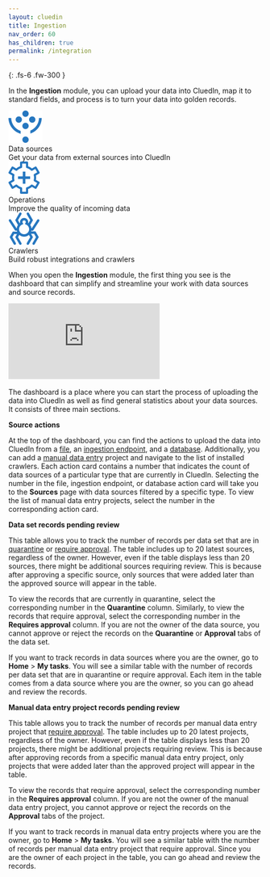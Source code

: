 ```yaml
---
layout: cluedin
title: Ingestion
nav_order: 60
has_children: true
permalink: /integration
---
```


{: .fs-6 .fw-300 }

In the **Ingestion** module, you can upload your data into CluedIn, map it to standard fields, and process is to turn your data into golden records.

<div class="card-line">
  <div class="card" href="/integration/data sources">
    <div class="icon"><img src="/assets/icons/data-sources.svg" alt="data sources"/></div>
    <div class="title">Data sources</div>
    <div class="content">Get your data from external sources into CluedIn</div>
  </div>
   <div class="card" href="/integration/additional-operations-on-records">
    <div class="icon"><img src="/assets/icons/additional-operations.svg" alt="additional operations"/></div>
    <div class="title">Operations</div>
    <div class="content">Improve the quality of incoming data</div>
  </div>
   <div class="card" href="/integration/crawlers-and-enrichers">
    <div class="icon"><img src="/assets/icons/crawlers.svg" alt="crawlers"/></div>
    <div class="title">Crawlers</div>
    <div class="content">Build robust integrations and crawlers</div>
  </div>
</div>

When you open the **Ingestion** module, the first thing you see is the dashboard that can simplify and streamline your work with data sources and source records.

<div class="videoFrame">
<iframe src="https://player.vimeo.com/video/1071070771?h=4777b31837&amp;badge=0&amp;autopause=0&amp;player_id=0&amp;app_id=58479" frameborder="0" allow="autoplay; fullscreen; picture-in-picture; clipboard-write" title="Ingestion dashboard in CluedIn"></iframe>
</div>

The dashboard is a place where you can start the process of uploading the data into CluedIn as well as find general statistics about your data sources. It consists of three main sections.

**Source actions**

At the top of the dashboard, you can find the actions to upload the data into CluedIn from a [file](/integration/file), an [ingestion endpoint](/integration/endpoint), and a [database](/integration/database). Additionally, you can add a [manual data entry](/integration/manual-data-entry) project and navigate to the list of installed crawlers. Each action card contains a number that indicates the count of data sources of a particular type that are currently in CluedIn. Selecting the number in the file, ingestion endpoint, or database action card will take you to the **Sources** page with data sources filtered by a specific type. To view the list of manual data entry projects, select the number in the corresponding action card.

**Data set records pending review**

This table allows you to track the number of records per data set that are in [quarantine](/integration/additional-operations-on-records/quarantine) or [require approval](/integration/additional-operations-on-records/approval). The table includes up to 20 latest sources, regardless of the owner. However, even if the table displays less than 20 sources, there might be additional sources requiring review. This is because after approving a specific source, only sources that were added later than the approved source will appear in the table.

To view the records that are currently in quarantine, select the corresponding number in the **Quarantine** column. Similarly, to view the records that require approval, select the corresponding number in the **Requires approval** column. If you are not the owner of the data source, you cannot approve or reject the records on the **Quarantine** or **Approval** tabs of the data set.

If you want to track records in data sources where you are the owner, go to **Home** > **My tasks**. You will see a similar table with the number of records per data set that are in quarantine or require approval. Each item in the table comes from a data source where you are the owner, so you can go ahead and review the records.

**Manual data entry project records pending review**

This table allows you to track the number of records per manual data entry project that [require approval](/integration/additional-operations-on-records/approval). The table includes up to 20 latest projects, regardless of the owner. However, even if the table displays less than 20 projects, there might be additional projects requiring review. This is because after approving records from a specific manual data entry project, only projects that were added later than the approved project will appear in the table.

To view the records that require approval, select the corresponding number in the **Requires approval** column. If you are not the owner of the manual data entry project, you cannot approve or reject the records on the **Approval** tabs of the project.

If you want to track records in manual data entry projects where you are the owner, go to **Home** > **My tasks**. You will see a similar table with the number of records per manual data entry project that require approval. Since you are the owner of each project in the table, you can go ahead and review the records.